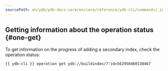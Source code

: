```yaml
---
sourcePath: en/ydb/ydb-docs-core/en/core/reference/ydb-cli/commands/_includes/operations-index/one-get.md
---
```

## Getting information about the operation status {#one-get}

To get information on the progress of adding a secondary index, check the operation status:

```bash
{{ ydb-cli }} operation get ydb://buildindex/7?id=562950460138467
```

